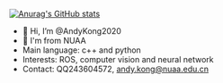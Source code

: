 [![Anurag's GitHub stats](https://github-readme-stats.vercel.app/api?username=AndyKong2020)](https://github.com/anuraghazra/github-readme-stats)

- 👋 Hi, I’m @AndyKong2020
- 👀 I'm from NUAA
- Main language: c++ and python
- Interests: ROS, computer vision and neural network
- Contact: QQ243604572, andy.kong@nuaa.edu.cn


<!---
AndyKong2020/AndyKong2020 is a ✨ special ✨ repository because its `README.md` (this file) appears on your GitHub profile.
You can click the Preview link to take a look at your changes.
--->

